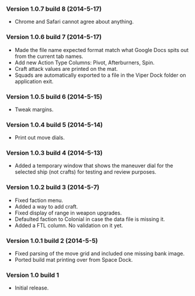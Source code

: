 ### Version 1.0.7 build 8 (2014-5-17)

* Chrome and Safari cannot agree about anything.

### Version 1.0.6 build 7 (2014-5-17)

* Made the file name expected format match what Google Docs spits out from the current tab names.
* Add new Action Type Columns: Pivot, Afterburners, Spin.
* Craft attack values are printed on the mat.
* Squads are automatically exported to a file in the Viper Dock folder on application exit.

### Version 1.0.5 build 6 (2014-5-15)

* Tweak margins.

### Version 1.0.4 build 5 (2014-5-14)

* Print out move dials.

### Version 1.0.3 build 4 (2014-5-13)

* Added a temporary window that shows the maneuver dial for the selected ship (not crafts) for testing and review purposes.

### Version 1.0.2 build 3 (2014-5-7)

* Fixed faction menu.
* Added a way to add craft.
* Fixed display of range in weapon upgrades.
* Defaulted faction to Colonial in case the data file is missing it.
* Added a FTL column. No validation on it yet.

### Version 1.0.1 build 2 (2014-5-5)

* Fixed parsing of the move grid and included one missing bank image.
* Ported build mat printing over from Space Dock.

### Version 1.0 build 1

* Initial release.
